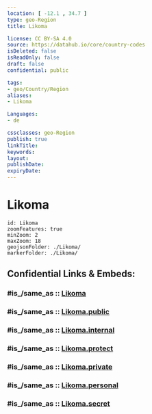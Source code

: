 ```yaml
---
location: [ -12.1 , 34.7 ] 
type: geo-Region
title: Likoma

license: CC BY-SA 4.0
source: https://datahub.io/core/country-codes
isDeleted: false
isReadOnly: false
draft: false
confidential: public

tags:
- geo/Country/Region
aliases:
- Likoma

Languages:
- de

cssclasses: geo-Region
publish: true
linkTitle: 
keywords: 
layout: 
publishDate: 
expiryDate: 
---
```


# Likoma

```leaflet
id: Likoma
zoomFeatures: true 
minZoom: 2 
maxZoom: 18
geojsonFolder: ./Likoma/
markerFolder: ./Likoma/
```


## Confidential Links & Embeds: 

### #is_/same_as :: [Likoma](/_Standards/Earth/Continent/Africa/Africa~East/Malawi/Districts~Malawi/Likoma.md) 

### #is_/same_as :: [Likoma.public](/_public/Earth/Continent/Africa/Africa~East/Malawi/Districts~Malawi/Likoma.public.md) 

### #is_/same_as :: [Likoma.internal](/_internal/Earth/Continent/Africa/Africa~East/Malawi/Districts~Malawi/Likoma.internal.md) 

### #is_/same_as :: [Likoma.protect](/_protect/Earth/Continent/Africa/Africa~East/Malawi/Districts~Malawi/Likoma.protect.md) 

### #is_/same_as :: [Likoma.private](/_private/Earth/Continent/Africa/Africa~East/Malawi/Districts~Malawi/Likoma.private.md) 

### #is_/same_as :: [Likoma.personal](/_personal/Earth/Continent/Africa/Africa~East/Malawi/Districts~Malawi/Likoma.personal.md) 

### #is_/same_as :: [Likoma.secret](/_secret/Earth/Continent/Africa/Africa~East/Malawi/Districts~Malawi/Likoma.secret.md)

